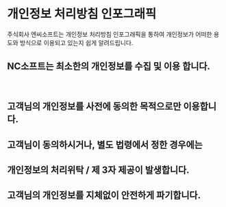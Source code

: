# 개인정보 처리방침 인포그래픽
주식회사 엔씨소프트는 개인정보 처리방침 인포그래픽을 통하여 개인정보가 어떠한 용도와 방식으로 이용되고 있는지 쉽게 알려드립니다.


## NC소프트는 최소한의 개인정보를 수집 및 이용 합니다.
<br>


## 고객님의 개인정보를 사전에 동의한 목적으로만 이용합니다.


## 고객님이 동의하시거나, 별도 법령에서 정한 경우에는
## 개인정보의 처리위탁 / 제 3자 제공이 발생합니다.


## 고객님의 개인정보를 지체없이 안전하게 파기합니다.


